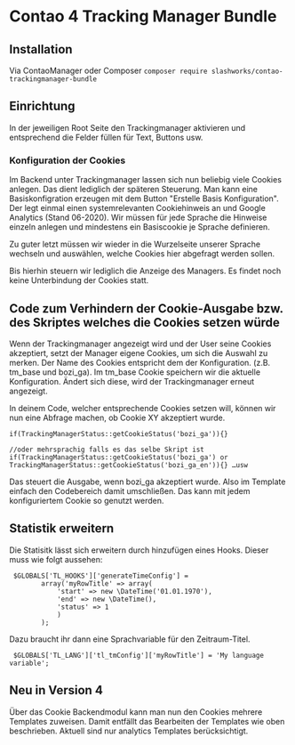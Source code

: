 Contao 4 Tracking Manager Bundle
================================

## Installation
Via ContaoManager oder Composer `composer require slashworks/contao-trackingmanager-bundle`

## Einrichtung
In der jeweiligen Root Seite den Trackingmanager aktivieren und entsprechend die Felder füllen für Text, Buttons usw.

### Konfiguration der Cookies
Im Backend unter Trackingmanager lassen sich nun beliebig viele Cookies anlegen. Das dient lediglich der späteren Steuerung. Man kann eine Basiskonfigration erzeugen mit dem Button "Erstelle Basis Konfiguration".
Der legt einmal einen systemrelevanten Cookiehinweis an und Google Analytics (Stand 06-2020).
Wir müssen für jede Sprache die Hinweise einzeln anlegen und mindestens ein Basiscookie je Sprache definieren.

Zu guter letzt müssen wir wieder in die Wurzelseite unserer Sprache wechseln und auswählen, welche Cookies hier abgefragt werden sollen.

Bis hierhin steuern wir lediglich die Anzeige des Managers. Es findet noch keine Unterbindung der Cookies statt.


## Code zum Verhindern der Cookie-Ausgabe bzw. des Skriptes welches die Cookies setzen würde
Wenn der Trackingmanager angezeigt wird und der User seine Cookies akzeptiert, setzt der Manager eigene Cookies, um sich die Auswahl zu merken. Der Name des Cookies entspricht dem der Konfiguration. (z.B. tm_base und bozi_ga).
Im tm_base Cookie speichern wir die aktuelle Konfiguration. Ändert sich diese, wird der Trackingmanager erneut angezeigt.


In deinem Code, welcher entsprechende Cookies setzen will, können wir nun eine Abfrage machen, ob Cookie XY akzeptiert wurde.

    if(TrackingManagerStatus::getCookieStatus('bozi_ga')){}

    //oder mehrsprachig falls es das selbe Skript ist
    if(TrackingManagerStatus::getCookieStatus('bozi_ga') or TrackingManagerStatus::getCookieStatus('bozi_ga_en')){} …usw

Das steuert die Ausgabe, wenn bozi_ga akzeptiert wurde. Also im Template einfach den Codebereich damit umschließen. Das kann mit jedem konfiguriertem Cookie so genutzt werden.


## Statistik erweitern
Die Statisitk lässt sich erweitern durch hinzufügen eines Hooks. Dieser muss wie folgt aussehen:

     $GLOBALS['TL_HOOKS']['generateTimeConfig'] =
            array('myRowTitle' => array(
                'start' => new \DateTime('01.01.1970'),
                'end' => new \DateTime(),
                'status' => 1
                )
            );

Dazu braucht ihr dann eine Sprachvariable für den Zeitraum-Titel.

     $GLOBALS['TL_LANG']['tl_tmConfig']['myRowTitle'] = 'My language variable';



## Neu in Version 4
Über das Cookie Backendmodul kann man nun den Cookies mehrere Templates zuweisen. Damit entfällt das Bearbeiten der Templates wie oben beschrieben. Aktuell sind nur analytics Templates berücksichtigt.
